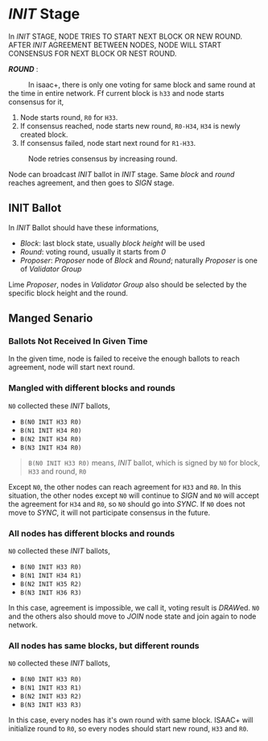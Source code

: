 # *INIT* Stage

In *INIT* STAGE, NODE TRIES TO START NEXT BLOCK OR NEW ROUND. AFTER *INIT* AGREEMENT BETWEEN NODES, NODE WILL START CONSENSUS FOR NEXT BLOCK OR NEST ROUND.

***ROUND*** :

&nbsp;&nbsp;&nbsp;&nbsp;&nbsp;&nbsp;&nbsp;&nbsp;&nbsp;&nbsp;In isaac+, there is only one voting for same block and same round at the time in entire network. Ff current block is `h33` and node starts consensus for it,

1. Node starts round, `R0` for `H33`.
1. If consensus reached, node starts new round, `R0-H34`, `H34` is newly created block.
1. If consensus failed, node start next round for `R1-H33`.

&nbsp;&nbsp;&nbsp;&nbsp;&nbsp;&nbsp;&nbsp;&nbsp;&nbsp;&nbsp;Node retries consensus by increasing round.

Node can broadcast *INIT* ballot in *INIT* stage. Same *block* and *round* reaches agreement, and then goes to *SIGN* stage.

## INIT Ballot

In *INIT* Ballot should have these informations,

* *Block*: last block state, usually *block* *height* will be used
* *Round*: voting round, usually it starts from *0*
* *Proposer*: *Proposer* node of *Block* and *Round*; naturally *Proposer* is one of *Validator Group*

Lime *Proposer*, nodes in *Validator Group* also should be selected by the specific block height and the round.

## Manged Senario

### Ballots Not Received In Given Time

In the given time, node is failed to receive the enough ballots to reach agreement, node will start next round.

### Mangled with different blocks and rounds

`N0` collected these *INIT* ballots,

* `B(N0 INIT H33 R0)`
* `B(N1 INIT H34 R0)`
* `B(N2 INIT H34 R0)`
* `B(N3 INIT H34 R0)`

> `B(N0 INIT H33 R0)` means, *INIT* ballot, which is signed by `N0` for block, `H33` and round, `R0`

Except `N0`, the other nodes can reach agreement for `H33` and `R0`. In this situation, the other nodes except `N0` will continue to *SIGN* and `N0` will accept the agreement for `H34` and `R0`, so `N0` should go into *SYNC*. If `N0` does not move to *SYNC*, it will not participate consensus in the future.


### All nodes has different blocks and rounds

`N0` collected these *INIT* ballots,

* `B(N0 INIT H33 R0)`
* `B(N1 INIT H34 R1)`
* `B(N2 INIT H35 R2)`
* `B(N3 INIT H36 R3)`

In this case, agreement is impossible, we call it, voting result is *DRAW*ed. `N0` and the others also should move to *JOIN* node state and join again to node network.

### All nodes has same blocks, but different rounds

`N0` collected these *INIT* ballots,

* `B(N0 INIT H33 R0)`
* `B(N1 INIT H33 R1)`
* `B(N2 INIT H33 R2)`
* `B(N3 INIT H33 R3)`

In this case, every nodes has it's own round with same block. ISAAC+ will initialize round to `R0`, so every nodes should start new round, `H33` and `R0`.
